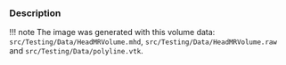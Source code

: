 ### Description

!!! note
    The image was generated with this volume data: `src/Testing/Data/HeadMRVolume.mhd`, `src/Testing/Data/HeadMRVolume.raw` and `src/Testing/Data/polyline.vtk`.
